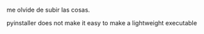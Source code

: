 me olvide de subir las cosas.

pyinstaller does not make it easy to make a lightweight executable



